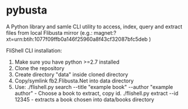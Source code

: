 pybusta
=======

A Python library and samle CLI utility to access, index, query and extract files from local Flibusta mirror (e.g.: magnet:?xt=urn:btih:1077f09ffb0a146f25960a8f43cf32087bfc5deb )

FliShell CLI installation:

1. Make sure you have python >=2.7 installed
2. Clone the repository
3. Create directory "data" inside cloned directory
4. Copy/symlink fb2.Flibusta.Net into data directory
5. Use: 
	./flishell.py search --title "example book" --author "example author"
		- Choose a book to extract, copy id.
	./flishell.py extract --id 12345
		- extracts a book chosen into data/books directory
